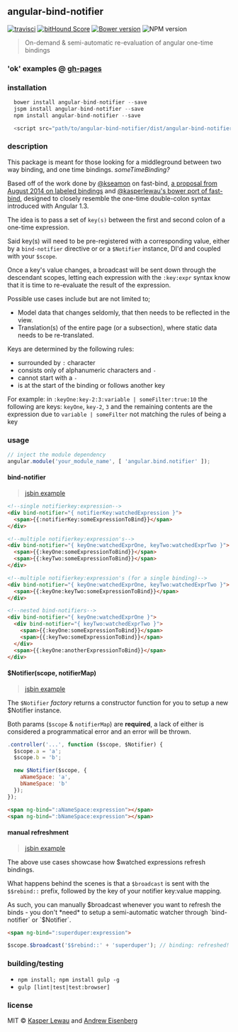 ## angular-bind-notifier

[![travisci](https://travis-ci.org/kasperlewau/angular-bind-notifier.svg?branch=master)](https://travis-ci.org/kasperlewau/angular-bind-notifier) [![bitHound Score](https://www.bithound.io/github/aeisenberg/angular-bind-notifier/badges/score.svg)](https://www.bithound.io/github/kasperlewau/angular-bind-notifier) [![Bower version](https://badge.fury.io/bo/angular-bind-notifier.svg)](http://badge.fury.io/bo/angular-bind-notifier) ![NPM version](https://img.shields.io/npm/v/angular-bind-notifier.svg)

> On-demand & semi-automatic re-evaluation of angular one-time bindings

### 'ok' examples @ [gh-pages](http://aeisenberg.github.io/angular-bind-notifier/)

### installation
```js
  bower install angular-bind-notifier --save
  jspm install angular-bind-notifier --save
  npm install angular-bind-notifier --save

  <script src="path/to/angular-bind-notifier/dist/angular-bind-notifier.js"></script>
```

### description
This package is meant for those looking for a middleground between two way binding, and one time bindings. *someTimeBinding?*

Based off of the work done by [@kseamon](https://github.com/kseamon/fast-bind) on fast-bind, [a proposal from August 2014 on labeled bindings](https://docs.google.com/document/d/1fTqaaQYD2QE1rz-OywvRKFSpZirbWUPsnfaZaMq8fWI/edit#) and [@kasperlewau's bower port of fast-bind](https://github.com/kasperlewau/fast-bind),
designed to closely resemble the one-time double-colon syntax introduced with Angular 1.3.

The idea is to pass a set of `key(s)` between the first and second colon of a one-time expression.

Said key(s) will need to be pre-registered with a corresponding value, either by a `bind-notifier` directive or or a `$Notifier` instance, DI'd and coupled with your `$scope`.

Once a key's value changes, a broadcast will be sent down through the descendant scopes, letting each expression
with the `:key:expr` syntax know that it is time to re-evaluate the result of the expression.

Possible use cases include but are not limited to;

* Model data that changes seldomly, that then needs to be reflected in the view.
* Translation(s) of the entire page (or a subsection), where static data needs to be re-translated.

Keys are determined by the following rules:

- surrounded by `:` character
- consists only of alphanumeric characters and `-`
- cannot start with a `-`
- is at the start of the binding or follows another key

For example: in `:keyOne:key-2:3:variable | someFilter:true:10` the following are keys: `keyOne`, `key-2`, `3` and the 
remaining contents are the expression due to `variable | someFilter` not matching the rules of being a key

### usage
```js
// inject the module dependency
angular.module('your_module_name', [ 'angular.bind.notifier' ]);
```

#### bind-notifier
> [jsbin example](http://jsbin.com/boxafasibo/1/edit?html,js,output)


```html
<!--single notifierkey:expression-->
<div bind-notifier="{ notifierKey:watchedExpression }">
  <span>{{:notifierKey:someExpressionToBind}}</span>
</div>
```

```html
<!--multiple notifierkey:expression's-->
<div bind-notifier="{ keyOne:watchedExprOne, keyTwo:watchedExprTwo }">
  <span>{{:keyOne:someExpressionToBind}}</span>
  <span>{{:keyTwo:someExpressionToBind}}</span>
</div>
```

```html
<!--multiple notifierkey:expression's (for a single binding)-->
<div bind-notifier="{ keyOne:watchedExprOne, keyTwo:watchedExprTwo }">
  <span>{{:keyOne:keyTwo:someExpressionToBind}}</span>
</div>
```

```html
<!--nested bind-notifiers-->
<div bind-notifier="{ keyOne:watchedExprOne }">
  <div bind-notifier="{ keyTwo:watchedExprTwo }">
    <span>{{:keyOne:someExpressionToBind}}</span>
    <span>{{:keyTwo:someExpressionToBind}}</span>
  </div>
  <span>{{:keyOne:anotherExpressionToBind}}</span>
</div>
```

#### $Notifier(scope, notifierMap)
> [jsbin example](http://jsbin.com/zelaqimihe/1/edit?html,js,output)

The `$Notifier` *factory* returns a constructor function for you to setup a new $Notifier instance.

Both params (`$scope` & `notifierMap`) are **required**, a lack of either is considered a programmatical error and an error will be thrown.


```js
.controller('...', function ($scope, $Notifier) {
  $scope.a = 'a';
  $scope.b = 'b';

  new $Notifier($scope, {
    aNameSpace: 'a',
    bNameSpace: 'b'
  });
});
```
```html
<span ng-bind=":aNameSpace:expression"></span>
<span ng-bind=":bNameSpace:expression"></span>
```

#### manual refreshment
> [jsbin example](http://jsbin.com/tovexareje/1/edit?html,js,output)

The above use cases showcase how $watched expressions refresh bindings.

What happens behind the scenes is that a `$broadcast` is sent with the `$$rebind::` prefix, followed by the key
of your notifier key:value mapping.

As such, you can manually $broadcast whenever you want to refresh the binds - you don't *need* to setup a semi-automatic watcher through `bind-notifier` or `$Notifier`.

```html
<span ng-bind=":superduper:expression">
```
```js
$scope.$broadcast('$$rebind::' + 'superduper'); // binding: refreshed!
```

### building/testing
* `npm install; npm install gulp -g`
* `gulp [lint|test|test:browser]`

### license
MIT © [Kasper Lewau](https://github.com/kasperlewau) and [Andrew Eisenberg](https://github.com/aeisenberg)
